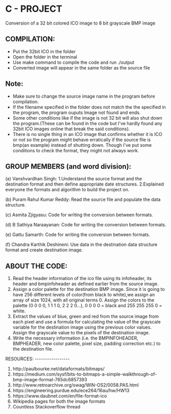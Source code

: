 C - PROJECT
=======================
Conversion of a 32 bit colored ICO image to 8 bit grayscale BMP image



COMPILATION:
--------------

- Put the 32bit ICO in the folder
- Open the folder in the terminal
- Use make command to compile the code and run ./output
- Converted image will appear in the same folder as the source file

Note:
-------------
- Make sure to change the source image name in the program before compilation.
- If the filename specified in the folder does not match the the specified in the program, the program ouputs Image not found and ends.
- Some other conditions like if the image is not 32 bit will also shut down the program.(These can be found in the code but I've hardly found any
 32bit ICO images online that break the said conditions).
- There is no single thing in an ICO image that confirms whether it is ICO or not so the program might behave erratically if the source file is bmp(an example)
 instead of shutting down. Though I've put some conditions to check the format, they might not always work.


GROUP MEMBERS (and word division):
----------------
(a) Vanshvardhan Singh: 1.Understand the source format and the destination format and then define appropriate date structures.
                                  2.Explained everyone the formats and algorithm to build the project on.

(b) Puram Rahul Kumar Reddy: Read the source file and populate the data structure.

(c) Asmita Zjigyasu: Code for writing the conversion between formats.

(d) B Sathiya Naraayanan: Code for writing the conversion between formats.

(e) Gattu Samarth: Code for writing the conversion between formats.

(f) Chandra Karthik Deshineni: Use data in the destination data structure format and create destination image.


ABOUT THE CODE:
-----------------
<ol>
  <li>Read the header information of the ico file using its infoheader, its header and bmpinfoheader as defined earlier from the source image.</li>
  <li>Assign a color palette for the destination BMP image. Since it is going to have 256 different levels of color(from black to white),we assign 
   an array of size 1024, with all original terms 0. Assign the colors to the palette (0 0 0 0, 1 1 1 0, 2 2 2 0...), 0 0 0 0 = black and
   255 255 255 0 = white. </li>
  <li>Extract the values of blue, green and red from the source image from each pixel and use a formula for calculating the value of the 
   grayscale variable for the destination image using the previous color values. Assign the grayscale value to the pixels of the destination image.</li>
  <li>Write the necessary information (i.e. the BMPINFOHEADER, BMPHEADER, new color palette, pixel size, padding correction etc.) to the
   destination file.</li>
</ol>
RESOURCES:
-----------------
<ol>
  <li>http://paulbourke.net/dataformats/bitmaps/</li>
  <li>https://medium.com/sysf/bits-to-bitmaps-a-simple-walkthrough-of-bmp-image-format-765dc6857393</li>
  <li>http://www.retroarchive.org/swag/WIN-OS2/0058.PAS.html</li>
  <li>https://engineering.purdue.edu/ece264/16au/hw/HW13</li>
  <li>https://www.daubnet.com/en/file-format-ico</li>
  <li>Wikipedia pages for both the image formats</li>
  <li>Countless Stackoverflow thread</li>
</ol>
